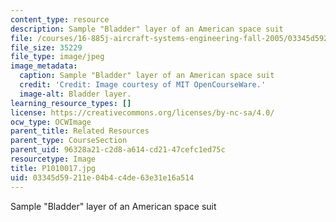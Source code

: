 ```yaml
---
content_type: resource
description: Sample "Bladder" layer of an American space suit
file: /courses/16-885j-aircraft-systems-engineering-fall-2005/03345d59211e04b4c4de63e31e16a514_P1010017.jpg
file_size: 35229
file_type: image/jpeg
image_metadata:
  caption: Sample "Bladder" layer of an American space suit
  credit: 'Credit: Image courtesy of MIT OpenCourseWare.'
  image-alt: Bladder layer.
learning_resource_types: []
license: https://creativecommons.org/licenses/by-nc-sa/4.0/
ocw_type: OCWImage
parent_title: Related Resources
parent_type: CourseSection
parent_uid: 96328a21-c2d8-a614-cd21-47cefc1ed75c
resourcetype: Image
title: P1010017.jpg
uid: 03345d59-211e-04b4-c4de-63e31e16a514
---
```

Sample "Bladder" layer of an American space suit
